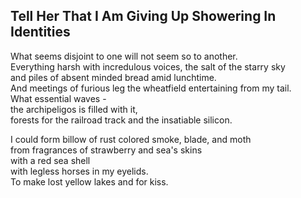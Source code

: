 Tell Her That I Am Giving Up Showering In Identities
----------------------------------------------------
What seems disjoint to one will not seem so to another.  
Everything harsh with incredulous voices, the salt of the starry sky  
and piles of absent minded bread amid lunchtime.  
And meetings of furious leg the wheatfield entertaining from my tail.  
What essential waves -  
the archipeligos is filled with it,  
forests for the railroad track and the insatiable silicon.  
  
I could form billow of rust colored smoke, blade, and moth  
from fragrances of strawberry and sea's skins  
with a red sea shell  
with legless horses in my eyelids.  
To make lost yellow lakes and for kiss.  

